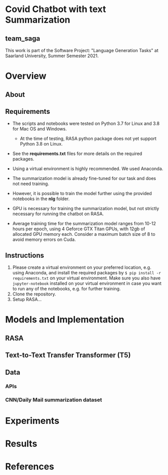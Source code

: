 # Covid Chatbot with text Summarization

## team_saga

This work is part of the Software Project: "Language Generation Tasks" at Saarland University, Summer Semester 2021.


# Overview

## About

## Requirements

* The scripts and notebooks were tested on Python 3.7 for Linux and 3.8 for Mac OS and Windows.
  * At the time of testing, RASA python package does not yet support Python 3.8 on Linux.
* See the **requirements.txt** files for more details on the required packages.
* Using a virtual environment is highly recommended. We used Anaconda.

* The summarization model is already fine-tuned for our task and does not need training.
* However, it is possible to train the model further using the provided notebooks in the **nlg** folder. 
* GPU is necessary for training the summarization model, but not strictly necessary for running the chatbot on RASA.
* Average training time for the summarization model ranges from 10-12 hours per epoch, using 4 Geforce GTX Titan GPUs, with 12gb of allocated GPU memory each. Consider a maximum batch size of 8 to avoid memory errors on Cuda.

## Instructions

1. Please create a virtual environment on your preferred location, e.g. using Anaconda, and install the required packages by `$ pip install -r requirements.txt` on your virtual environment. Make sure you also have `jupyter-notebook` installed on your virtual environment in case you want to run any of the notebooks, e.g. for further training.
2. Clone the repository.
3. Setup RASA...

# Models and Implementation

## RASA

## Text-to-Text Transfer Transformer (T5)

## Data

### APIs

### CNN/Daily Mail summarization dataset

# Experiments

# Results

# References

